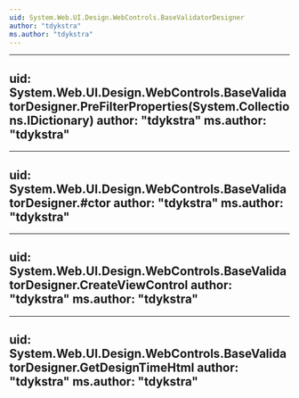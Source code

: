 ```yaml
---
uid: System.Web.UI.Design.WebControls.BaseValidatorDesigner
author: "tdykstra"
ms.author: "tdykstra"
---
```


---
uid: System.Web.UI.Design.WebControls.BaseValidatorDesigner.PreFilterProperties(System.Collections.IDictionary)
author: "tdykstra"
ms.author: "tdykstra"
---

---
uid: System.Web.UI.Design.WebControls.BaseValidatorDesigner.#ctor
author: "tdykstra"
ms.author: "tdykstra"
---

---
uid: System.Web.UI.Design.WebControls.BaseValidatorDesigner.CreateViewControl
author: "tdykstra"
ms.author: "tdykstra"
---

---
uid: System.Web.UI.Design.WebControls.BaseValidatorDesigner.GetDesignTimeHtml
author: "tdykstra"
ms.author: "tdykstra"
---

